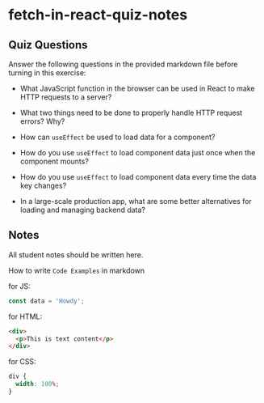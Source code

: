 # fetch-in-react-quiz-notes

## Quiz Questions

Answer the following questions in the provided markdown file before turning in this exercise:

- What JavaScript function in the browser can be used in React to make HTTP requests to a server?

- What two things need to be done to properly handle HTTP request errors? Why?

- How can `useEffect` be used to load data for a component?

- How do you use `useEffect` to load component data just once when the component mounts?

- How do you use `useEffect` to load component data every time the data key changes?

- In a large-scale production app, what are some better alternatives for loading and managing backend data?

## Notes

All student notes should be written here.

How to write `Code Examples` in markdown

for JS:

```javascript
const data = 'Howdy';
```

for HTML:

```html
<div>
  <p>This is text content</p>
</div>
```

for CSS:

```css
div {
  width: 100%;
}
```

